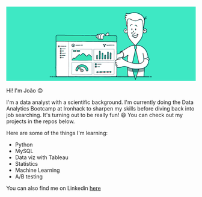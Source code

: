 ![alt text](https://github.com/JMiguelFernandes/JMiguelFernandes/blob/master/long_form_dashboard.gif)


Hi! I'm João :blush: 

I'm a data analyst with a scientific background. I'm currently doing the Data Analytics Bootcamp at Ironhack to sharpen my skills before diving back into job searching. It's turning out to be really fun! :smile: You can check out my projects in the repos below.

Here are some of the things I'm learning:
- Python
- MySQL
- Data viz with Tableau
- Statistics
- Machine Learning
- A/B testing

You can also find me on Linkedin [here](https://www.linkedin.com/in/jmiguelfernandes/)
